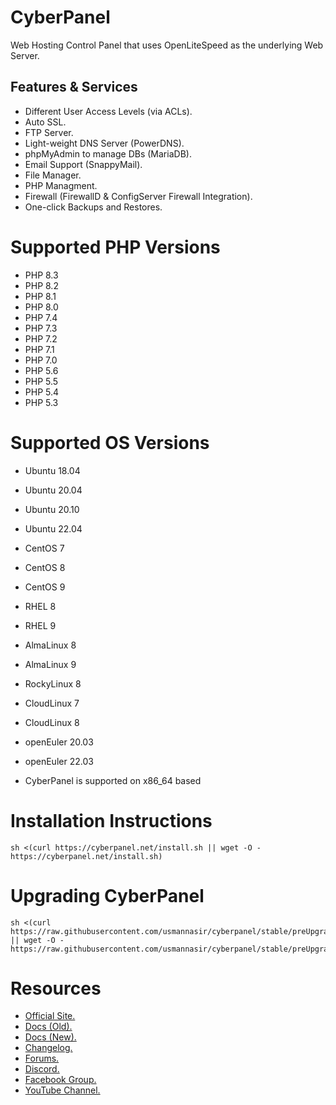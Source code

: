 # CyberPanel

Web Hosting Control Panel that uses OpenLiteSpeed as the underlying Web Server.

## Features & Services

* Different User Access Levels (via ACLs).
* Auto SSL.
* FTP Server.
* Light-weight DNS Server (PowerDNS).
* phpMyAdmin to manage DBs (MariaDB).
* Email Support (SnappyMail).
* File Manager.
* PHP Managment.
* Firewall (FirewallD & ConfigServer Firewall Integration).
* One-click Backups and Restores.

# Supported PHP Versions

* PHP 8.3
* PHP 8.2
* PHP 8.1
* PHP 8.0
* PHP 7.4
* PHP 7.3
* PHP 7.2
* PHP 7.1
* PHP 7.0
* PHP 5.6
* PHP 5.5
* PHP 5.4
* PHP 5.3

# Supported OS Versions

* Ubuntu 18.04
* Ubuntu 20.04
* Ubuntu 20.10
* Ubuntu 22.04
* CentOS 7
* CentOS 8
* CentOS 9
* RHEL 8
* RHEL 9
* AlmaLinux 8
* AlmaLinux 9
* RockyLinux 8
* CloudLinux 7
* CloudLinux 8
* openEuler 20.03
* openEuler 22.03

* CyberPanel is supported on x86_64 based 


# Installation Instructions


```
sh <(curl https://cyberpanel.net/install.sh || wget -O - https://cyberpanel.net/install.sh)
```

# Upgrading CyberPanel


```
sh <(curl https://raw.githubusercontent.com/usmannasir/cyberpanel/stable/preUpgrade.sh || wget -O - https://raw.githubusercontent.com/usmannasir/cyberpanel/stable/preUpgrade.sh)
```

# Resources

* [Official Site.](https://cyberpanel.net)
* [Docs (Old).](https://docs.cyberpanel.net)
* [Docs (New).](https://community.cyberpanel.net/docs)
* [Changelog.](https://community.cyberpanel.net/t/change-logs/161)
* [Forums.](https://community.cyberpanel.net)
* [Discord.](https://discord.gg/g8k8Db3)
* [Facebook Group.](https://www.facebook.com/groups/cyberpanel)
* [YouTube Channel.](https://www.youtube.com/channel/UCS6sgUWEhaFl1TO238Ck0xw)
